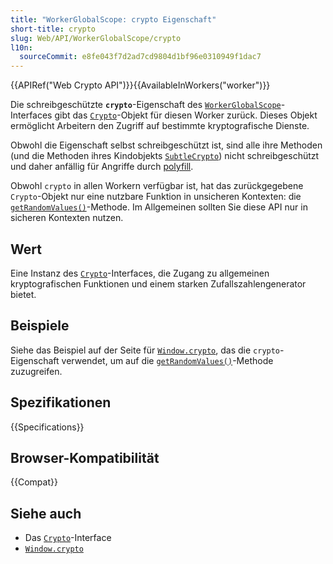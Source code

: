 ```yaml
---
title: "WorkerGlobalScope: crypto Eigenschaft"
short-title: crypto
slug: Web/API/WorkerGlobalScope/crypto
l10n:
  sourceCommit: e8fe043f7d2ad7cd9804d1bf96e0310949f1dac7
---
```


{{APIRef("Web Crypto API")}}{{AvailableInWorkers("worker")}}

Die schreibgeschützte **`crypto`**-Eigenschaft des [`WorkerGlobalScope`](/de/docs/Web/API/WorkerGlobalScope)-Interfaces gibt das [`Crypto`](/de/docs/Web/API/Crypto)-Objekt für diesen Worker zurück. Dieses Objekt ermöglicht Arbeitern den Zugriff auf bestimmte kryptografische Dienste.

Obwohl die Eigenschaft selbst schreibgeschützt ist, sind alle ihre Methoden (und die Methoden ihres
Kindobjekts [`SubtleCrypto`](/de/docs/Web/API/SubtleCrypto)) nicht schreibgeschützt und daher anfällig
für Angriffe durch [polyfill](/de/docs/Glossary/polyfill).

Obwohl `crypto` in allen Workern verfügbar ist, hat das zurückgegebene `Crypto`-Objekt nur eine nutzbare Funktion in unsicheren Kontexten: die [`getRandomValues()`](/de/docs/Web/API/Crypto/getRandomValues)-Methode. Im Allgemeinen sollten Sie diese API nur in sicheren Kontexten nutzen.

## Wert

Eine Instanz des [`Crypto`](/de/docs/Web/API/Crypto)-Interfaces, die Zugang zu allgemeinen kryptografischen Funktionen und einem starken Zufallszahlengenerator bietet.

## Beispiele

Siehe das Beispiel auf der Seite für [`Window.crypto`](/de/docs/Web/API/Window/crypto), das die `crypto`-Eigenschaft verwendet, um auf die [`getRandomValues()`](/de/docs/Web/API/Crypto/getRandomValues)-Methode zuzugreifen.

## Spezifikationen

{{Specifications}}

## Browser-Kompatibilität

{{Compat}}

## Siehe auch

- Das [`Crypto`](/de/docs/Web/API/Crypto)-Interface
- [`Window.crypto`](/de/docs/Web/API/Window/crypto)
